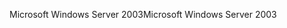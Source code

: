 <span data-ttu-id="11edb-101">Microsoft Windows Server 2003</span><span class="sxs-lookup"><span data-stu-id="11edb-101">Microsoft Windows Server 2003</span></span>